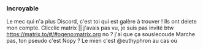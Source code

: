 ### Incroyable

Le mec qui n'a plus Discord, c'est toi qui est galère à trouver !
Ils ont delete mon compte. Clicclic matrix 
|| j'avais pas vu, je suis pas invité btw
https://matrix.to/#/#ogeno:matrix.org no ? j'ai que ça souslecoude
Marche pas, ton pseudo c'est Nopy ? Le mien c'est @euthyphron au cas où
